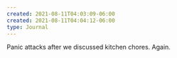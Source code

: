 ```yaml
---
created: 2021-08-11T04:03:09-06:00
created: 2021-08-11T04:04:12-06:00
type: Journal
---
```


Panic attacks after we discussed kitchen chores. Again.
